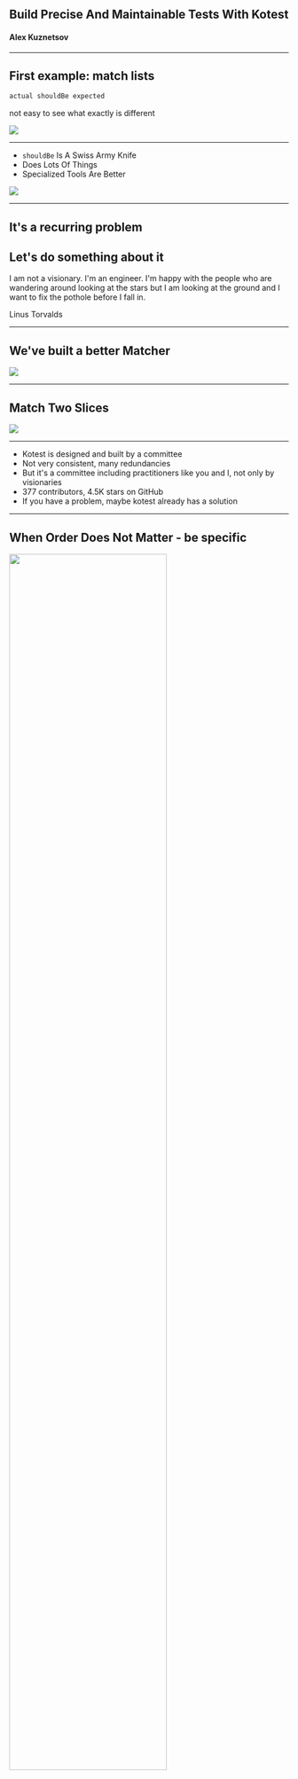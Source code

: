 ## Build Precise And Maintainable Tests With Kotest

#### Alex Kuznetsov

---

## First example: match lists

```kotlin
actual shouldBe expected
```
not easy to see what exactly is different

<img src="match-lists0.png" />

---

* `shouldBe` Is A Swiss Army Knife
* Does Lots Of Things
* Specialized Tools Are Better

<img src="swiss-army-knife.png" />

---

## It's a recurring problem
## Let's do something about it

I am not a visionary. I'm an engineer. I'm happy with the people who are wandering around looking at the stars but I am looking at the ground and I want to fix the pothole before I fall in.

Linus Torvalds

---

## We've built a better Matcher

<img src="match-ordered-lists0.png" />

---

## Match Two Slices

<img src="match-two-slices.png" />

---

* Kotest is designed and built by a committee
* Not very consistent, many redundancies
* But it's a committee including practitioners like you and I, not only by visionaries
* 377 contributors, 4.5K stars on GitHub
* If you have a problem, maybe kotest already has a solution

---


## When Order Does Not Matter - be specific

<img src="match-unordered-collections.png"  height="75%" width="75%"/>

---

## Non-Deterministic Order - be specific

<img src="nonDeterministicOrder.png" />

---

## `BigDecimal` and scale - be specific

test end result, not how it was computed

<img src="BigDecimalScale.png" />

---

## Double Numbers Are Not Precise - be specific

<img src="doubleNotPrecise.png" />

---

Let's see how a test evolves into a more specific and less fragile one

---

## Matching JSON - Naive Test

```kotlin
toPayload(myInstance) shouldBe 
        """{"destination":"01234","send_to":"Jane Doe"}"""
```

---

the order of fields in JSON should not matter, but this fails:

```kotlin
"""{"destination":"01234","send_to":"Jane Doe"}""" shouldBe 
        """{"send_to":"Jane Doe","destination":"01234"}"""
```

---

## `shouldEqualJson` is Specialized, More Robust

```kotlin
"""{
    "destination":"01234",
    "send_to":"Jane Doe"
    }
    """ shouldEqualJson 
        """{"send_to":"Jane Doe","destination":"01234"}"""
```

---


## `shouldEqualJson` is Specialized, More Robust, but

if we add a new field to the object being serialized, the test will fail:

```kotlin
val actual = """{
    "destination":"01234",
    "send_to":"Jane Doe",
    "weight":2.34}
    """
actual shouldEqualJson 
        """{"send_to":"Jane Doe","destination":"01234"}"""
```

---

## why do we even need this test? what exactly are we verifying?

We use a very common library to serialize objects to JSON. 
<br/>
<br/>
We should not be testing that library.

---

## Real Life Example 
Passing Around Zip Codes

```kotlin
data class ZipCode(
    val zip: String
) {
    public constructor(...) {
        //custom initialization logic
    }
    init {
        //validation
    }
}
// val destination: ZipCode should serialize to JSON 
// as "destination":"01234"
// not as "destination":{"val":"1234"}
```

---

- What we are testing: Is our custom serializer properly plugged in?
- be as specific as possible: `shouldContainJsonKeyValue`

```kotlin
val package = Package(
    destination = ZipCode(1234), 
    sendTo = "Jane Doe",
    weight = 2.34,
)
val actual = createPayload(package)
        
actual.shouldContainJsonKeyValue("destination", "01234") 
```
---

## Test One Specific Thing, Not The Whole Context

* tests will be precise and maintainable.
* but is can be more effort to write them.
* so it might or might not be worth it.

---

How to be more specific when matching data classes:

* Ignore timestamps, identities, UUIDs, etc.
* get good description of what exactly is different

---

## Match Data Classes

<img src="compareByFields.png" height="75%" width="75%"/>

---

## Match Only Some Fields

<img src="excludeFields.png" />

---

## Use `assertSoftly`

```kotlin
assertSoftly {
    actual.color shouldBe "red"
    actual.taste shouldBe "sweet"
}
```

---

## Add Field, Need To Update Test

Suppose we need to add `Fruit.weight` 

<img src="fragileTest.png" />

---

## Use Sample Instance 

```kotlin
val sampleFruit = Fruit("apple", "green", "sweet")

"use sampleFruit" {
 val tartRedFruit = sampleFruit.copy(
     color = "red", 
     taste = "tart"
 )
 canUseInSmoothie(tartRedFruit) shouldBe true
}
```

---

## use interface to reduce coupling

```kotlin
interface HasColorAndTaste {
  val color: String
  val taste: String
}

fun canUseInSmoothie(fruit: HasColorAndTaste): Boolean =
  fruit.color.length + fruit.taste.length > 5

val redAndSweet = object : HasColorAndTaste {
    override val color: String = "red"
    override val taste: String = "sweet"
}
canUseInSmoothie(redAndSweet) shouldBe true
```